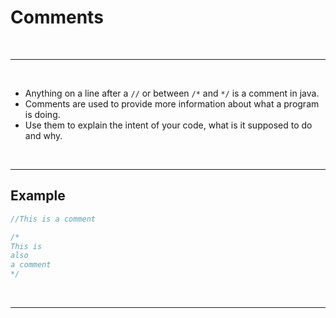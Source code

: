 # Comments 

<br>

***

<br> 

- Anything on a line after a `//` or between `/*` and `*/` is a comment in java.
- Comments are used to provide more information about what a program is doing. 
- Use them to explain the intent of your code, what is it supposed to do and why.

<br>

***

## Example

````Java
//This is a comment

/*
This is
also
a comment
*/
````

<br>

***


